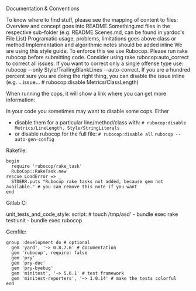 Documentation & Conventions

To know where to find stuff, please see the mapping of content to files:
Overview and concept goes into README.Something.md files in the respective sub-folder (e.g. README.Scenes.md, can be found in yardoc's File List) <!-- This naming will be recognized by yardoc (not overwriting the top level readme) and by Gitlab (directly showing the Readme when entering the folder)-->
Programatic usage, problems, limitations goes above class or method
Implementation and algorithmic notes should be added inline
We are using this style guide. To enforce this we use Rubocop. Please run rake rubocop before submitting code. Consider using rake rubocop:auto_correct to correct all issues. If you want to correct only a single offense type use: rubocop --only Style/TrailingBlankLines --auto-correct. If you are a hundred percent sure you are doing the right thing, you can disable the issue inline (e.g. ...issue... # rubocop:disable Metrics/ClassLength)

When running the cops, it will show a link where you can get more information:

In your code you sometimes may want to disable some cops. Either
- disable them for a particular line/method/class with: `# rubocop:disable Metrics/LineLength, Style/StringLiterals`
- or disable rubocop for the full file: `# rubocop:disable all`
`rubocop --auto-gen-config`


Rakefile:

```
begin
  require 'rubocop/rake_task'
  RuboCop::RakeTask.new
rescue LoadError => _
  STDERR.puts "Rubocop rake tasks not added, because gem not available." # you can remove this note if you want
end
```


Gitlab CI

unit_tests_and_code_style:
  script: # touch /tmp/asd'
    - bundle exec rake test:unit
    - bundle exec rubocop

Gemfile:

```
group :development do # optional
  gem 'yard', '~> 0.8.7.6' # documentation
  gem 'rubocop', require: false
  gem 'pry'
  gem 'pry-doc'
  gem 'pry-byebug'
  gem 'minitest', '~> 5.6.1' # test framework
  gem 'minitest-reporters', '~> 1.0.14' # make the tests colorful
end
```